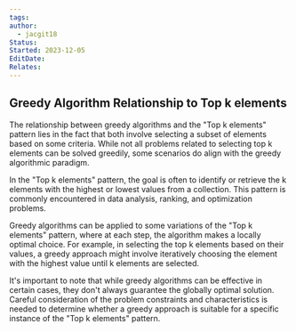 ```yaml
---
tags: 
author:
  - jacgit18
Status: 
Started: 2023-12-05
EditDate: 
Relates:
---
```

## Greedy Algorithm Relationship to Top k elements

The relationship between greedy algorithms and the "Top k elements" pattern lies in the fact that both involve selecting a subset of elements based on some criteria. While not all problems related to selecting top k elements can be solved greedily, some scenarios do align with the greedy algorithmic paradigm.  
  
In the "Top k elements" pattern, the goal is often to identify or retrieve the k elements with the highest or lowest values from a collection. This pattern is commonly encountered in data analysis, ranking, and optimization problems.  
  
Greedy algorithms can be applied to some variations of the "Top k elements" pattern, where at each step, the algorithm makes a locally optimal choice. For example, in selecting the top k elements based on their values, a greedy approach might involve iteratively choosing the element with the highest value until k elements are selected.  
  
It's important to note that while greedy algorithms can be effective in certain cases, they don't always guarantee the globally optimal solution. Careful consideration of the problem constraints and characteristics is needed to determine whether a greedy approach is suitable for a specific instance of the "Top k elements" pattern.